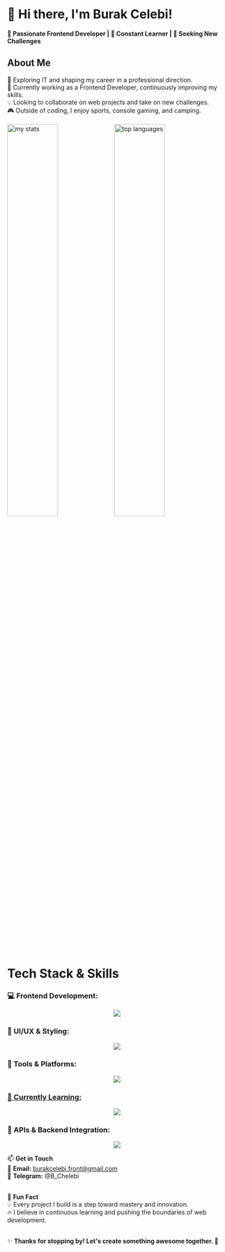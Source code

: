 # 👋 Hi there, I'm Burak Celebi!<br>
**🚀 Passionate <strong>Frontend Developer</strong> | 🌱 Constant Learner | 🎯 Seeking New Challenges<br>**

<h2>About Me</h2>
👀 Exploring IT and shaping my career in a professional direction.<br>
🌱 Currently working as a Frontend Developer, continuously improving my skills.<br>
💡 Looking to collaborate on web projects and take on new challenges.<br>
🎮 Outside of coding, I enjoy sports, console gaming, and camping.<br><br>

<img alt="my stats"  width="48%" src="https://github-readme-stats.vercel.app/api?username=BurakCelebi-front&show_icons=true&theme=tokyonight">
<img alt="top languages"  width="48%" src="https://github-readme-stats.vercel.app/api/top-langs/?username=BurakCelebi-front&layout=compact&langs_count=10">
<br><br>

# Tech Stack & Skills

<h3> 💻 Frontend Development:</h3>
<p align="center">
  <a href="https://skillicons.dev">
    <img src="https://skillicons.dev/icons?i=html,css,js,react,next,typescript,tailwind" />
  </a>
</p>
<h3> 🎨 UI/UX & Styling:
<p align="center">
  <a href="https://skillicons.dev">
    <img src="https://skillicons.dev/icons?i=sass,bootstrap,styledcomponents,materialui" />
  </a>
</p>
<h3> 🔧 Tools & Platforms: </h3>
<p align="center">
  <a href="https://skillicons.dev">
    <img src="https://skillicons.dev/icons?i=github,mongodb,figma,vite"
  </a>
</p>
<h3> 🚀 Currently Learning: </h3>
<p align="center">
  <a href="https://skillicons.dev">
    <img src="https://skillicons.dev/icons?i=nodejs,typescript,express,postman,git,mysql" />
  </a>
</p>
<h3> 📡 APIs & Backend Integration: </h3>
<p align="center">
  <a href="https://skillicons.dev">
    <img src="https://skillicons.dev/icons?i=express,fastapi" />
  </a>
</p>


📫 <strong>Get in Touch </strong> <br>
📩 <strong>Email:</strong> burakcelebi.front@gmail.com <br>
💬 <strong>Telegram:</strong> @B_Chelebi<br><br>


📌 <strong>Fun Fact</strong><br>
💡 Every project I build is a step toward mastery and innovation.<br>
🔥 I believe in continuous learning and pushing the boundaries of web development.<br><br>


✨ <strong>Thanks for stopping by! Let's create something awesome together. </strong> 🚀

